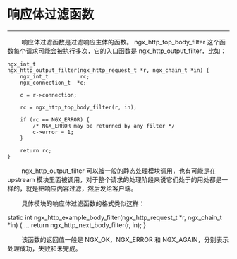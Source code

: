 # 响应体过滤函数
***

&emsp;&emsp;
响应体过滤函数是过滤响应主体的函数。
ngx_http_top_body_filter 这个函数每个请求可能会被执行多次，它的入口函数是 ngx_http_output_filter，比如：

    ngx_int_t
    ngx_http_output_filter(ngx_http_request_t *r, ngx_chain_t *in) {
        ngx_int_t          rc;
        ngx_connection_t  *c;

        c = r->connection;

        rc = ngx_http_top_body_filter(r, in);

        if (rc == NGX_ERROR) {
            /* NGX_ERROR may be returned by any filter */
            c->error = 1;
        }

        return rc;
    }

&emsp;&emsp;
ngx_http_output_filter 可以被一般的静态处理模块调用，也有可能是在 upstream 模块里面被调用，对于整个请求的处理阶段来说它们处于的用处都是一样的，就是把响应内容过滤，然后发给客户端。

&emsp;&emsp;
具体模块的响应体过滤函数的格式类似这样：

static int
ngx_http_example_body_filter(ngx_http_request_t *r, ngx_chain_t *in) {
    ...
    return ngx_http_next_body_filter(r, in);
}

&emsp;&emsp;
该函数的返回值一般是 NGX_OK，NGX_ERROR 和 NGX_AGAIN，分别表示处理成功，失败和未完成。